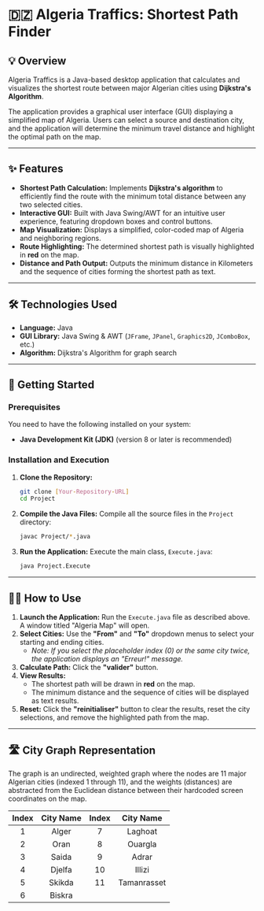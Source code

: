 # 🇩🇿 Algeria Traffics: Shortest Path Finder

## 💡 Overview

Algeria Traffics is a Java-based desktop application that calculates and visualizes the shortest route between major Algerian cities using **Dijkstra's Algorithm**.

The application provides a graphical user interface (GUI) displaying a simplified map of Algeria. Users can select a source and destination city, and the application will determine the minimum travel distance and highlight the optimal path on the map.

---

## ✨ Features

* **Shortest Path Calculation:** Implements **Dijkstra's algorithm** to efficiently find the route with the minimum total distance between any two selected cities.
* **Interactive GUI:** Built with Java Swing/AWT for an intuitive user experience, featuring dropdown boxes and control buttons.
* **Map Visualization:** Displays a simplified, color-coded map of Algeria and neighboring regions.
* **Route Highlighting:** The determined shortest path is visually highlighted in **red** on the map.
* **Distance and Path Output:** Outputs the minimum distance in Kilometers and the sequence of cities forming the shortest path as text.

---

## 🛠️ Technologies Used

* **Language:** Java
* **GUI Library:** Java Swing & AWT (`JFrame`, `JPanel`, `Graphics2D`, `JComboBox`, etc.)
* **Algorithm:** Dijkstra's Algorithm for graph search

---

## 🚀 Getting Started

### Prerequisites

You need to have the following installed on your system:

* **Java Development Kit (JDK)** (version 8 or later is recommended)

### Installation and Execution

1.  **Clone the Repository:**
    ```bash
    git clone [Your-Repository-URL]
    cd Project
    ```

2.  **Compile the Java Files:**
    Compile all the source files in the `Project` directory:
    ```bash
    javac Project/*.java
    ```

3.  **Run the Application:**
    Execute the main class, `Execute.java`:
    ```bash
    java Project.Execute
    ```

---

## 🧑‍💻 How to Use

1.  **Launch the Application:** Run the `Execute.java` file as described above. A window titled "Algeria Map" will open.
2.  **Select Cities:** Use the **"From"** and **"To"** dropdown menus to select your starting and ending cities.
    * *Note: If you select the placeholder index (0) or the same city twice, the application displays an "Erreur!" message.*
3.  **Calculate Path:** Click the **"valider"** button.
4.  **View Results:**
    * The shortest path will be drawn in **red** on the map.
    * The minimum distance and the sequence of cities will be displayed as text results.
5.  **Reset:** Click the **"reinitialiser"** button to clear the results, reset the city selections, and remove the highlighted path from the map.

---

## 🛣️ City Graph Representation

The graph is an undirected, weighted graph where the nodes are 11 major Algerian cities (indexed 1 through 11), and the weights (distances) are abstracted from the Euclidean distance between their hardcoded screen coordinates on the map.

| Index | City Name | Index | City Name |
| :---: | :---: | :---: | :---: |
| 1 | Alger | 7 | Laghoat |
| 2 | Oran | 8 | Ouargla |
| 3 | Saida | 9 | Adrar |
| 4 | Djelfa | 10 | Illizi |
| 5 | Skikda | 11 | Tamanrasset |
| 6 | Biskra | | |
